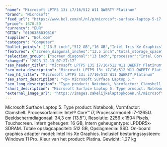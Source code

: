 ```yaml
---
"name": "Microsoft LPTP5 13i i7/16/512 W11 QWERTY Platinum"
"brand": "Microsoft"
"feed_url": "https://www.bol.com/nl/nl/p/microsoft-surface-laptop-5-i7-1265u-notebook-34-3-cm-touchscreen-intel-core-i7-16-gb-lpddr5x-sdram-512-gb-ssd-wi-fi-6-windows-11-pro-platina/9300000126608485"
"price": 1670.59
"currency": "EUR"
"GTIN": "0196388039616"
"supplier": "Bol.com"
"category": "Computer"
"bullet_points": ["13.5 inch","512 GB","16 GB","Intel Iris Xe Graphics","Windows"]
"features": {"screen_diagonal_inches":"13.5 inch","total_storage_space":"512 GB","memory_size":"16 GB","graphics_card":"Intel Iris Xe Graphics","operating_system":"Windows"}
"selection_group": {"screen_diagonal":"13 inch","processor":"Intel Core i7","changed_price_past_3_days":false}
"changed": "2023-12-13 07:27:17"
"seo_header_title": "Microsoft LPTP5 13i i7/16/512 W11 QWERTY Platinum"
"seo_meta_description": "Microsoft LPTP5 13i i7/16/512 W11 QWERTY Platinum"
"seo_h1_title": "Microsoft LPTP5 13i i7/16/512 W11 QWERTY Platinum"
"seo_short_description": "<p> Microsoft Surface Laptop 5."
"seo_long_description": "Type product: Notebook, Vormfactor: Clamshell. Processorfamilie: Intel® Core™ i7, Processormodel: i7-1265U. Beeldschermdiagonaal: 34,3 cm (13. 5\"), Resolutie: 2256 x 1504 Pixels, Touchscreen. Intern geheugen: 16 GB, Intern geheugentype: LPDDR5x-SDRAM. Totale opslagcapaciteit: 512 GB, Opslagmedia: SSD. On-board graphics adapter model: Intel Iris Xe Graphics. Inclusief besturingssysteem: Windows 11 Pro. Kleur van het product: Platina. Gewicht: 1,27 kg </p>"
"short_description": "Microsoft Surface Laptop 5. Type product: Notebook, Vormfactor: Clamshell. Processorfamilie: Intel® Core™ i7, Processormodel: i7-1265U. Beeldschermdiagonaal: 34,3 cm (13.5\"), Resolutie: 2256 x 1504 Pixels, Touchscreen. Intern geheugen: 16 GB, Intern geheugentype: LPDDR5x-SDRAM. Totale opslagcapaciteit: 512 GB, Opslagmedia: SSD. On-board graphics adapter model: Intel Iris Xe Graphics. Inclusief besturingssysteem: Windows 11 Pro. Kleur van het product: Platina. Gewicht: 1,27 kg"
"external_image_url": "https://images.zakelijkelaptopkopen.nl/microsoft-surface-laptop-5-i7-1265u-notebook-34-3-cm-touchscreen-intel-core-i7-16-gb-lpddr5x-sdram-512-gb-ssd-wi-fi-6-windows-11-pro-platina.webp"
---
```


<p> Microsoft Surface Laptop 5. Type product: Notebook, Vormfactor: Clamshell. Processorfamilie: Intel® Core™ i7, Processormodel: i7-1265U. Beeldschermdiagonaal: 34,3 cm (13.5"), Resolutie: 2256 x 1504 Pixels, Touchscreen. Intern geheugen: 16 GB, Intern geheugentype: LPDDR5x-SDRAM. Totale opslagcapaciteit: 512 GB, Opslagmedia: SSD. On-board graphics adapter model: Intel Iris Xe Graphics. Inclusief besturingssysteem: Windows 11 Pro. Kleur van het product: Platina. Gewicht: 1,27 kg </p>